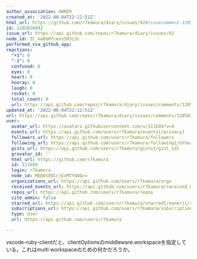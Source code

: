 ```yaml
---
author_association: OWNER
created_at: '2022-08-04T22:12:51Z'
html_url: https://github.com/r7kamura/diary/issues/92#issuecomment-1205820892
id: 1205820892
issue_url: https://api.github.com/repos/r7kamura/diary/issues/92
node_id: IC_kwDOHTcevs5H313c
performed_via_github_app: 
reactions:
  "+1": 0
  "-1": 0
  confused: 0
  eyes: 0
  heart: 0
  hooray: 0
  laugh: 0
  rocket: 0
  total_count: 0
  url: https://api.github.com/repos/r7kamura/diary/issues/comments/1205820892/reactions
updated_at: '2022-08-04T22:12:51Z'
url: https://api.github.com/repos/r7kamura/diary/issues/comments/1205820892
user:
  avatar_url: https://avatars.githubusercontent.com/u/111689?v=4
  events_url: https://api.github.com/users/r7kamura/events{/privacy}
  followers_url: https://api.github.com/users/r7kamura/followers
  following_url: https://api.github.com/users/r7kamura/following{/other_user}
  gists_url: https://api.github.com/users/r7kamura/gists{/gist_id}
  gravatar_id: ''
  html_url: https://github.com/r7kamura
  id: 111689
  login: r7kamura
  node_id: MDQ6VXNlcjExMTY4OQ==
  organizations_url: https://api.github.com/users/r7kamura/orgs
  received_events_url: https://api.github.com/users/r7kamura/received_events
  repos_url: https://api.github.com/users/r7kamura/repos
  site_admin: false
  starred_url: https://api.github.com/users/r7kamura/starred{/owner}{/repo}
  subscriptions_url: https://api.github.com/users/r7kamura/subscriptions
  type: User
  url: https://api.github.com/users/r7kamura

---
```

vscode-ruby-clientだと、clientOptionsのmiddleware.workspaceを指定している。これはmulti workspaceのための何かだろうか。